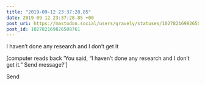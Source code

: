 ```yaml
---
title: "2019-09-12 23:37:28.85"
date: 2019-09-12 23:37:28.85 +00
post_uri: https://mastodon.social/users/gravely/statuses/102782169826508761
post_id: 102782169826508761
---
```

I haven’t done any research and I don’t get it

[computer reads back ’You said, “I haven’t done any research and I don’t get it.” Send message?’]

Send


